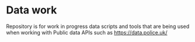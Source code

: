# Data work

Repository is for work in progress data scripts and tools that are being used when working with Public data APIs such as https://data.police.uk/

